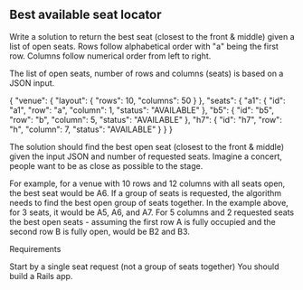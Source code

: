 ## Best available seat locator

Write a solution to return the best seat (closest to the front & middle) given a list of open seats. Rows follow alphabetical order with "a" being the first row. Columns follow numerical order from left to right.


The list of open seats, number of rows and columns (seats) is based on a JSON input.


{
   "venue": {
       "layout": {
           "rows": 10,
           "columns": 50
       }
   },
   "seats": {
       "a1": {
           "id": "a1",
           "row": "a",
           "column": 1,
           "status": "AVAILABLE"
       },
       "b5": {
           "id": "b5",
           "row": "b",
           "column": 5,
           "status": "AVAILABLE"
       },
       "h7": {
           "id": "h7",
           "row": "h",
           "column": 7,
           "status": "AVAILABLE"
       }
   }
}


The solution should find the best open seat (closest to the front & middle) given the input JSON and number of requested seats. Imagine a concert, people want to be as close as possible to the stage.


For example, for a venue with 10 rows and 12 columns with all seats open, the best seat would be A6.
If a group of seats is requested, the algorithm needs to find the best open group of seats together. In the example above, for 3 seats, it would be A5, A6, and A7.
For 5 columns and 2 requested seats the best open seats - assuming the first row A is fully occupied and the second row B is fully open, would be B2 and B3.


Requirements


Start by a single seat request (not a group of seats together)
You should build a Rails app.




